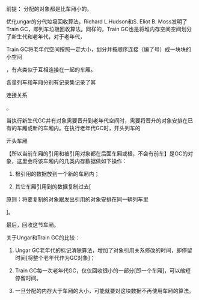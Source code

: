 前提： 分配的对象都是比车厢小的。

  


优化ungar的分代垃圾回收算法，Richard L.Hudson和S. Eliot B. Moss发明了Train GC，即列车垃圾回收算法。同样的，Train GC也是将堆内存空间空间划分了新生代和老年代，对于老年代，

Train GC将老年代空间按照一定大小，划分并按顺序连接（编了号）成一块块的小空间

，有点类似于互相连接在一起的车厢。

  


各量列车和车厢分别有记录集记录了其

连接关系

。

  


当执行新生代GC并有对象需要晋升到老年代空间时，需要将晋升的对象安排在已有的车厢或新的车厢内。在执行老年代GC时，开头列车的

开头车厢

【所以当前车厢的引用和被引用对象都在后面车厢或根，不会有前车】是GC的对象，这里会将该车厢内的几类内存数据做如下操作：

1. 根引用的数据放到一个新的车厢内；

2. 其它车厢引用到的数据复制过去\[

原则：将要复制的对象跟发出引用的对象安排在同一辆列车里

\]。

最后，回收这节车厢。



关于Ungar和Train GC的比较：



1. Ungar GC老年代的标记清除算法，增加了对象引用关系修改的时间，即停留时间\[将整个老年代作为GC对象\]；

2. Train GC每一次老年代GC，仅仅回收很小的一部分\[即一个车厢\]，可以缩短停留时间。

3. 一旦分配的内存大于车厢的大小，可能就要对这块数据不再使用车厢的算法。

